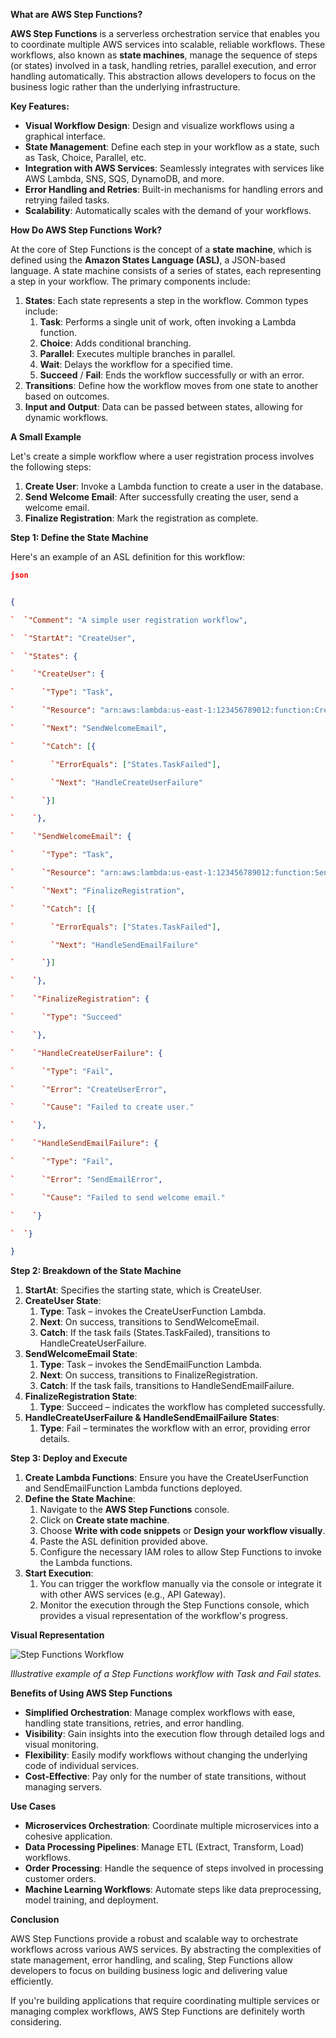 ﻿
**What are AWS Step Functions?**

**AWS Step Functions** is a serverless orchestration service that enables you to coordinate multiple AWS services into scalable, reliable workflows. These workflows, also known as **state machines**, manage the sequence of steps (or states) involved in a task, handling retries, parallel execution, and error handling automatically. This abstraction allows developers to focus on the business logic rather than the underlying infrastructure.

**Key Features:**

- **Visual Workflow Design**: Design and visualize workflows using a graphical interface.
- **State Management**: Define each step in your workflow as a state, such as Task, Choice, Parallel, etc.
- **Integration with AWS Services**: Seamlessly integrates with services like AWS Lambda, SNS, SQS, DynamoDB, and more.
- **Error Handling and Retries**: Built-in mechanisms for handling errors and retrying failed tasks.
- **Scalability**: Automatically scales with the demand of your workflows.

**How Do AWS Step Functions Work?**

At the core of Step Functions is the concept of a **state machine**, which is defined using the **Amazon States Language (ASL)**, a JSON-based language. A state machine consists of a series of states, each representing a step in your workflow. The primary components include:

1. **States**: Each state represents a step in the workflow. Common types include:
   1. **Task**: Performs a single unit of work, often invoking a Lambda function.
   2. **Choice**: Adds conditional branching.
   3. **Parallel**: Executes multiple branches in parallel.
   4. **Wait**: Delays the workflow for a specified time.
   5. **Succeed** / **Fail**: Ends the workflow successfully or with an error.
2. **Transitions**: Define how the workflow moves from one state to another based on outcomes.
3. **Input and Output**: Data can be passed between states, allowing for dynamic workflows.

**A Small Example**

Let's create a simple workflow where a user registration process involves the following steps:

1. **Create User**: Invoke a Lambda function to create a user in the database.
1. **Send Welcome Email**: After successfully creating the user, send a welcome email.
1. **Finalize Registration**: Mark the registration as complete.

**Step 1: Define the State Machine**

Here's an example of an ASL definition for this workflow:
``` json
json


{

`  `"Comment": "A simple user registration workflow",

`  `"StartAt": "CreateUser",

`  `"States": {

`    `"CreateUser": {

`      `"Type": "Task",

`      `"Resource": "arn:aws:lambda:us-east-1:123456789012:function:CreateUserFunction",

`      `"Next": "SendWelcomeEmail",

`      `"Catch": [{

`        `"ErrorEquals": ["States.TaskFailed"],

`        `"Next": "HandleCreateUserFailure"

`      `}]

`    `},

`    `"SendWelcomeEmail": {

`      `"Type": "Task",

`      `"Resource": "arn:aws:lambda:us-east-1:123456789012:function:SendEmailFunction",

`      `"Next": "FinalizeRegistration",

`      `"Catch": [{

`        `"ErrorEquals": ["States.TaskFailed"],

`        `"Next": "HandleSendEmailFailure"

`      `}]

`    `},

`    `"FinalizeRegistration": {

`      `"Type": "Succeed"

`    `},

`    `"HandleCreateUserFailure": {

`      `"Type": "Fail",

`      `"Error": "CreateUserError",

`      `"Cause": "Failed to create user."

`    `},

`    `"HandleSendEmailFailure": {

`      `"Type": "Fail",

`      `"Error": "SendEmailError",

`      `"Cause": "Failed to send welcome email."

`    `}

`  `}

}
``` 
**Step 2: Breakdown of the State Machine**

1. **StartAt**: Specifies the starting state, which is CreateUser.
2. **CreateUser State**:
   1. **Type**: Task – invokes the CreateUserFunction Lambda.
   2. **Next**: On success, transitions to SendWelcomeEmail.
   3. **Catch**: If the task fails (States.TaskFailed), transitions to HandleCreateUserFailure.
3. **SendWelcomeEmail State**:
   1. **Type**: Task – invokes the SendEmailFunction Lambda.
   2. **Next**: On success, transitions to FinalizeRegistration.
   3. **Catch**: If the task fails, transitions to HandleSendEmailFailure.
4. **FinalizeRegistration State**:
   1. **Type**: Succeed – indicates the workflow has completed successfully.
5. **HandleCreateUserFailure & HandleSendEmailFailure States**:
   1. **Type**: Fail – terminates the workflow with an error, providing error details.

**Step 3: Deploy and Execute**

1. **Create Lambda Functions**: Ensure you have the CreateUserFunction and SendEmailFunction Lambda functions deployed.
1. **Define the State Machine**:
   1. Navigate to the **AWS Step Functions** console.
   1. Click on **Create state machine**.
   1. Choose **Write with code snippets** or **Design your workflow visually**.
   1. Paste the ASL definition provided above.
   1. Configure the necessary IAM roles to allow Step Functions to invoke the Lambda functions.
1. **Start Execution**:
   1. You can trigger the workflow manually via the console or integrate it with other AWS services (e.g., API Gateway).
   1. Monitor the execution through the Step Functions console, which provides a visual representation of the workflow's progress.

**Visual Representation**

![Step Functions Workflow](Aspose.Words.c60d54ab-1c40-4b6f-878f-3f14adc6d6c2.001.png)

*Illustrative example of a Step Functions workflow with Task and Fail states.*

**Benefits of Using AWS Step Functions**

- **Simplified Orchestration**: Manage complex workflows with ease, handling state transitions, retries, and error handling.
- **Visibility**: Gain insights into the execution flow through detailed logs and visual monitoring.
- **Flexibility**: Easily modify workflows without changing the underlying code of individual services.
- **Cost-Effective**: Pay only for the number of state transitions, without managing servers.

**Use Cases**

- **Microservices Orchestration**: Coordinate multiple microservices into a cohesive application.
- **Data Processing Pipelines**: Manage ETL (Extract, Transform, Load) workflows.
- **Order Processing**: Handle the sequence of steps involved in processing customer orders.
- **Machine Learning Workflows**: Automate steps like data preprocessing, model training, and deployment.

**Conclusion**

AWS Step Functions provide a robust and scalable way to orchestrate workflows across various AWS services. By abstracting the complexities of state management, error handling, and scaling, Step Functions allow developers to focus on building business logic and delivering value efficiently.

If you're building applications that require coordinating multiple services or managing complex workflows, AWS Step Functions are definitely worth considering.



